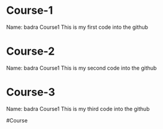 # Course-1
Name: badra
Course1
This is my first code into the github

# Course-2
Name: badra
Course1
This is my second code into the github

# Course-3
Name: badra
Course1
This is my third code into the github



#Course
